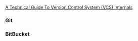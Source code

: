 [A Technical Guide To Version Control System (VCS) Internals](https://initialcommit.io/blog/Technical-Guide-VCS-Internals)  

### Git



### BitBucket
